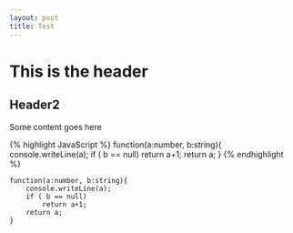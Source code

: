 ```yaml
---
layout: post
title: Test 
---
```


# This is the header

## Header2

Some content goes here

{% highlight JavaScript %}
function(a:number, b:string){
	console.writeLine(a);
	if ( b == null)
		return a+1;
	return a;
}
{% endhighlight  %}


	function(a:number, b:string){
		console.writeLine(a);
		if ( b == null)
			return a+1;
		return a;
	}
